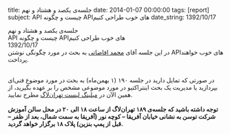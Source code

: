 title: جلسه‌ی یکصد و هشتاد و نهم
date: 2014-01-07 00:00:00
tags: [report]
subject: API چیست و چگونه APIهای خوب طراحی کنیم
date_string: 1392/10/17


<div class="title">
جلسه‌ی یکصد و هشتاد و نهم
</div>

<div class="subject">
API چیست و چگونه APIهای خوب طراحی کنیم
</div>

<div class="date">
1392/10/17
</div>

<div class="body">
در این جلسه آقای <a href="http;//blog.efazati.org">محمد افاضاتی</a> به بحث در مورد چگونگی نوشتن APIهای خوب خواهند پرداخت.<br><br>

در صورتی که تمایل دارید در جلسه ۱۹۰ (۱ بهمن‌ماه) به بحث در مورد موضوع فنی‌ای بپردازید یا مدیریت یک بحث اینتراکتیو در مورد موضوعی مشخص را بر عهده بگیرید، از همین الآن در <a href="http;//tehlug.org/index.php?page=list">میلینگ لیست تهران‌لاگ</a> مطرح نمایید.<br><br>
<b>
توجه داشته باشید که جلسه‌ی ۱۸۹ تهران‌لاگ از ساعت ۱۸ الی ۲۰ در محل سالن آموزش شرکت توسن به نشانی خیابان آفریقا – کوچه نور (آفریقا به سمت شمال، بعد از ظفر – قبل از پمپ بنزین) پلاک ۱۸ برگزار خواهد گردید.
</b>

<br />
</div>
